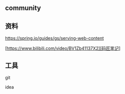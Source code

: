 ## community

## 资料

https://spring.io/guides/gs/serving-web-content

[https://www.bilibili.com/video/BV1Zb41137X2][码匠笔记]
 

## 工具
git

idea



[码匠笔记]: https://www.bilibili.com/video/BV1Zb41137X2